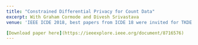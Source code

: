```yaml
---
title: "Constrained Differential Privacy for Count Data"
excerpt: With Graham Cormode and Divesh Srivastava
venue: 'IEEE ICDE 2018, best papers from ICDE 18 were invited for TKDE (IEEE Transactions on Knowledge and Data Engineering), core A*'

[Download paper here](https://ieeexplore.ieee.org/document/8716576)
---
```

